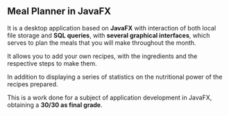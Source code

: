 ## Meal Planner in JavaFX
It is a desktop application based on **JavaFX** with interaction of both local file storage and **SQL queries**, 
with **several graphical interfaces**, which serves to plan the meals that you will make throughout the month. 

It allows you to add your own recipes, with the ingredients and the respective steps to make them. 

In addition to displaying a series of statistics on the nutritional power of the recipes prepared.

This is a work done for a subject of application development in JavaFX, obtaining a **30/30 as final grade**.
